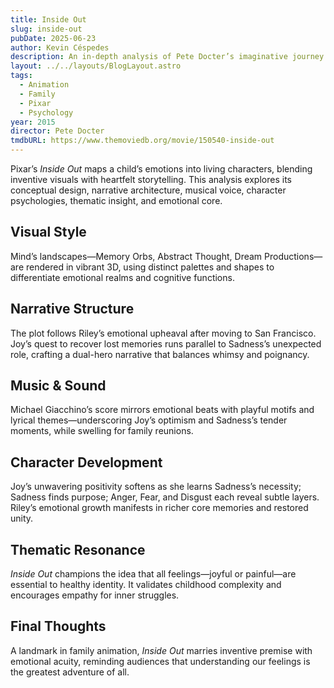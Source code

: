 ```yaml
---
title: Inside Out
slug: inside-out
pubDate: 2025-06-23
author: Kevin Céspedes
description: An in-depth analysis of Pete Docter’s imaginative journey through the mind, Inside Out.
layout: ../../layouts/BlogLayout.astro
tags:
  - Animation
  - Family
  - Pixar
  - Psychology
year: 2015
director: Pete Docter
tmdbURL: https://www.themoviedb.org/movie/150540-inside-out
---
```

Pixar’s _Inside Out_ maps a child’s emotions into living characters, blending inventive visuals with heartfelt storytelling. This analysis explores its conceptual design, narrative architecture, musical voice, character psychologies, thematic insight, and emotional core.

## Visual Style

Mind’s landscapes—Memory Orbs, Abstract Thought, Dream Productions—are rendered in vibrant 3D, using distinct palettes and shapes to differentiate emotional realms and cognitive functions.

## Narrative Structure

The plot follows Riley’s emotional upheaval after moving to San Francisco. Joy’s quest to recover lost memories runs parallel to Sadness’s unexpected role, crafting a dual-hero narrative that balances whimsy and poignancy.

## Music & Sound

Michael Giacchino’s score mirrors emotional beats with playful motifs and lyrical themes—underscoring Joy’s optimism and Sadness’s tender moments, while swelling for family reunions.

## Character Development

Joy’s unwavering positivity softens as she learns Sadness’s necessity; Sadness finds purpose; Anger, Fear, and Disgust each reveal subtle layers. Riley’s emotional growth manifests in richer core memories and restored unity.

## Thematic Resonance

_Inside Out_ champions the idea that all feelings—joyful or painful—are essential to healthy identity. It validates childhood complexity and encourages empathy for inner struggles.

## Final Thoughts

A landmark in family animation, _Inside Out_ marries inventive premise with emotional acuity, reminding audiences that understanding our feelings is the greatest adventure of all.
